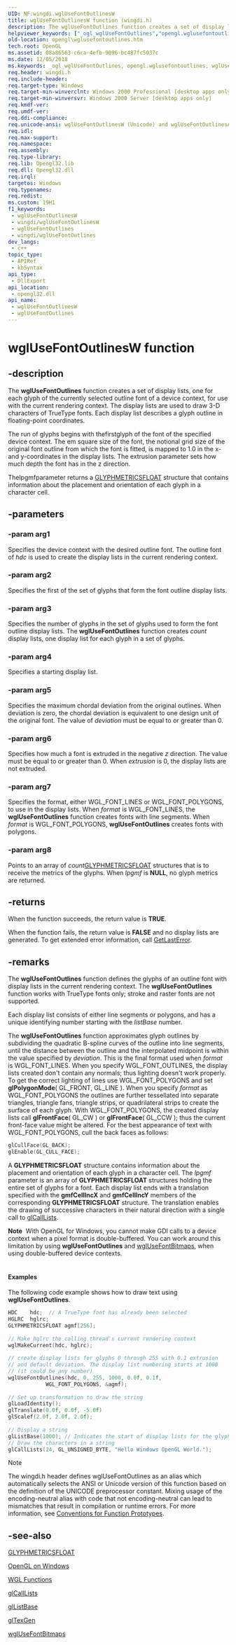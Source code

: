 ```yaml
---
UID: NF:wingdi.wglUseFontOutlinesW
title: wglUseFontOutlinesW function (wingdi.h)
description: The wglUseFontOutlines function creates a set of display lists, one for each glyph of the currently selected outline font of a device context, for use with the current rendering context.
helpviewer_keywords: ["_ogl_wglUseFontOutlines","opengl.wglusefontoutlines","wglUseFontOutlines","wglUseFontOutlines function [OpenGL]","wglUseFontOutlinesA","wglUseFontOutlinesW","wingdi/wglUseFontOutlines","wingdi/wglUseFontOutlinesA","wingdi/wglUseFontOutlinesW"]
old-location: opengl\wglusefontoutlines.htm
tech.root: OpenGL
ms.assetid: 08a86563-c6ca-4efb-9096-bc487fc5037c
ms.date: 12/05/2018
ms.keywords: _ogl_wglUseFontOutlines, opengl.wglusefontoutlines, wglUseFontOutlines, wglUseFontOutlines function [OpenGL], wglUseFontOutlinesA, wglUseFontOutlinesW, wingdi/wglUseFontOutlines, wingdi/wglUseFontOutlinesA, wingdi/wglUseFontOutlinesW
req.header: wingdi.h
req.include-header: 
req.target-type: Windows
req.target-min-winverclnt: Windows 2000 Professional [desktop apps only]
req.target-min-winversvr: Windows 2000 Server [desktop apps only]
req.kmdf-ver: 
req.umdf-ver: 
req.ddi-compliance: 
req.unicode-ansi: wglUseFontOutlinesW (Unicode) and wglUseFontOutlinesA (ANSI)
req.idl: 
req.max-support: 
req.namespace: 
req.assembly: 
req.type-library: 
req.lib: Opengl32.lib
req.dll: Opengl32.dll
req.irql: 
targetos: Windows
req.typenames: 
req.redist: 
ms.custom: 19H1
f1_keywords:
 - wglUseFontOutlinesW
 - wingdi/wglUseFontOutlinesW
 - wglUseFontOutlines
 - wingdi/wglUseFontOutlines
dev_langs:
 - c++
topic_type:
 - APIRef
 - kbSyntax
api_type:
 - DllExport
api_location:
 - opengl32.dll
api_name:
 - wglUseFontOutlinesW
 - wglUseFontOutlines
---
```


# wglUseFontOutlinesW function


## -description

The <b>wglUseFontOutlines</b> function creates a set of display lists, one for each glyph of the currently selected outline font of a device context, for use with the current rendering context. The display lists are used to draw 3-D characters of TrueType fonts. Each display list describes a glyph outline in floating-point coordinates.

The run of glyphs begins with thefirstglyph of the font of the specified device context. The em square size of the font, the notional grid size of the original font outline from which the font is fitted, is mapped to 1.0 in the x- and y-coordinates in the display lists. The extrusion parameter sets how much depth the font has in the z direction.

Thelpgmfparameter returns a <a href="/windows/desktop/api/wingdi/ns-wingdi-glyphmetricsfloat">GLYPHMETRICSFLOAT</a> structure that contains information about the placement and orientation of each glyph in a character cell.

## -parameters

### -param arg1

Specifies the device context with the desired outline font. The outline font of <i>hdc</i> is used to create the display lists in the current rendering context.

### -param arg2

Specifies the first of the set of glyphs that form the font outline display lists.

### -param arg3

Specifies the number of glyphs in the set of glyphs used to form the font outline display lists. The <b>wglUseFontOutlines</b> function creates <i>count</i> display lists, one display list for each glyph in a set of glyphs.

### -param arg4

Specifies a starting display list.

### -param arg5

Specifies the maximum chordal deviation from the original outlines. When deviation is zero, the chordal deviation is equivalent to one design unit of the original font. The value of <i>deviation</i> must be equal to or greater than 0.

### -param arg6

Specifies how much a font is extruded in the negative <i>z</i> direction. The value must be equal to or greater than 0. When <i>extrusion</i> is 0, the display lists are not extruded.

### -param arg7

Specifies the format, either WGL_FONT_LINES or WGL_FONT_POLYGONS, to use in the display lists. When <i>format</i> is WGL_FONT_LINES, the <b>wglUseFontOutlines</b> function creates fonts with line segments. When <i>format</i> is WGL_FONT_POLYGONS, <b>wglUseFontOutlines</b> creates fonts with polygons.

### -param arg8

Points to an array of <i>count</i><a href="/windows/desktop/api/wingdi/ns-wingdi-glyphmetricsfloat">GLYPHMETRICSFLOAT</a> structures that is to receive the metrics of the glyphs. When <i>lpgmf</i> is <b>NULL</b>, no glyph metrics are returned.

## -returns

When the function succeeds, the return value is <b>TRUE</b>.

When the function fails, the return value is <b>FALSE</b> and no display lists are generated. To get extended error information, call <a href="/windows/desktop/api/errhandlingapi/nf-errhandlingapi-getlasterror">GetLastError</a>.

## -remarks

The <b>wglUseFontOutlines</b> function defines the glyphs of an outline font with display lists in the current rendering context. The <b>wglUseFontOutlines</b> function works with TrueType fonts only; stroke and raster fonts are not supported.

Each display list consists of either line segments or polygons, and has a unique identifying number starting with the <i>listBase</i> number.

The <b>wglUseFontOutlines</b> function approximates glyph outlines by subdividing the quadratic B-spline curves of the outline into line segments, until the distance between the outline and the interpolated midpoint is within the value specified by <i>deviation</i>. This is the final format used when <i>format</i> is WGL_FONT_LINES. When you specify WGL_FONT_OUTLINES, the display lists created don't contain any normals; thus lighting doesn't work properly. To get the correct lighting of lines use WGL_FONT_POLYGONS and set <b>glPolygonMode</b>( GL_FRONT, GL_LINE ). When you specify <i>format</i> as WGL_FONT_POLYGONS the outlines are further tessellated into separate triangles, triangle fans, triangle strips, or quadrilateral strips to create the surface of each glyph. With WGL_FONT_POLYGONS, the created display lists call <b>glFrontFace</b>( GL_CW ) or <b>glFrontFace</b>( GL_CCW ); thus the current front-face value might be altered. For the best appearance of text with WGL_FONT_POLYGONS, cull the back faces as follows:


```cpp
glCullFace(GL_BACK); 
glEnable(GL_CULL_FACE);
```


A <b>GLYPHMETRICSFLOAT</b> structure contains information about the placement and orientation of each glyph in a character cell. The <i>lpgmf</i> parameter is an array of <b>GLYPHMETRICSFLOAT</b> structures holding the entire set of glyphs for a font. Each display list ends with a translation specified with the <b>gmfCellIncX</b> and <b>gmfCellIncY</b> members of the corresponding <b>GLYPHMETRICSFLOAT</b> structure. The translation enables the drawing of successive characters in their natural direction with a single call to <a href="/windows/desktop/OpenGL/glcalllists">glCallLists</a>.

<div class="alert"><b>Note</b>  With OpenGL for Windows, you cannot make GDI calls to a device context when a pixel format is double-buffered. You can work around this limitation by using <b>wglUseFontOutlines</b> and <a href="/windows/desktop/api/wingdi/nf-wingdi-wglusefontbitmapsa">wglUseFontBitmaps</a>, when using double-buffered device contexts.</div>
<div> </div>

#### Examples

The following code example shows how to draw text using <b>wglUseFontOutlines</b>.


```cpp
HDC    hdc;  // A TrueType font has already been selected  
HGLRC  hglrc; 
GLYPHMETRICSFLOAT agmf[256]; 
 
// Make hglrc the calling thread's current rendering context  
wglMakeCurrent(hdc, hglrc); 
 
// create display lists for glyphs 0 through 255 with 0.1 extrusion  
// and default deviation. The display list numbering starts at 1000  
// (it could be any number)  
wglUseFontOutlines(hdc, 0, 255, 1000, 0.0f, 0.1f,  
            WGL_FONT_POLYGONS, &agmf); 
 
// Set up transformation to draw the string  
glLoadIdentity(); 
glTranslate(0.0f, 0.0f, -5.0f) 
glScalef(2.0f, 2.0f, 2.0f); 
 
// Display a string  
glListBase(1000); // Indicates the start of display lists for the glyphs  
// Draw the characters in a string  
glCallLists(24, GL_UNSIGNED_BYTE, "Hello Windows OpenGL World.");
```






> [!NOTE]
> The wingdi.h header defines wglUseFontOutlines as an alias which automatically selects the ANSI or Unicode version of this function based on the definition of the UNICODE preprocessor constant. Mixing usage of the encoding-neutral alias with code that not encoding-neutral can lead to mismatches that result in compilation or runtime errors. For more information, see [Conventions for Function Prototypes](/windows/win32/intl/conventions-for-function-prototypes).

## -see-also

<a href="/windows/desktop/api/wingdi/ns-wingdi-glyphmetricsfloat">GLYPHMETRICSFLOAT</a>



<a href="/windows/desktop/OpenGL/opengl-on-windows-nt--windows-2000--and-windows-95-98">OpenGL on Windows</a>



<a href="/windows/desktop/OpenGL/wgl-functions">WGL Functions</a>



<a href="/windows/desktop/OpenGL/glcalllists">glCallLists</a>



<a href="/windows/desktop/OpenGL/gllistbase">glListBase</a>



<a href="/windows/desktop/OpenGL/gltexgen-functions">glTexGen</a>



<a href="/windows/desktop/api/wingdi/nf-wingdi-wglusefontbitmapsa">wglUseFontBitmaps</a>

